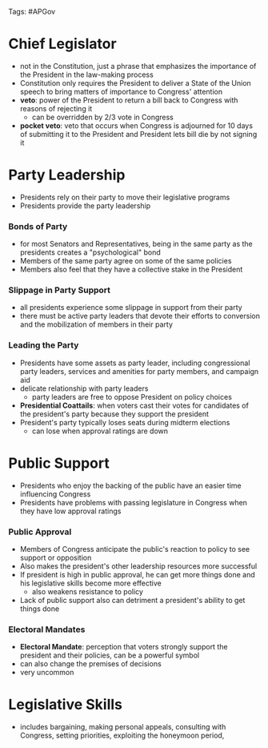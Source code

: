 Tags: #APGov 

# Chief Legislator
- not in the Constitution, just a phrase that emphasizes the importance of the President in the law-making process
- Constitution only requires the President to deliver a State of the Union speech to bring matters of importance to Congress' attention
- **veto**: power of the President to return a bill back to Congress with reasons of rejecting it
	- can be overridden by 2/3 vote in Congress
- **pocket veto**: veto that occurs when Congress is adjourned for 10 days of submitting it to the President and President lets bill die by not signing it

# Party Leadership
- Presidents rely on their party to move their legislative programs
- Presidents provide the party leadership
### Bonds of Party
- for most Senators and Representatives, being in the same party as the presidents creates a "psychological" bond
- Members of the same party agree on some of the same policies 
- Members also feel that they have a collective stake in the President
### Slippage in Party Support
- all presidents experience some slippage in support from their party
- there must be active party leaders that devote their efforts to conversion and the mobilization of members in their party
### Leading the Party
- Presidents have some assets as party leader, including congressional party leaders, services and amenities for party members, and campaign aid
- delicate relationship with party leaders
	- party leaders are free to oppose President on policy choices
- **Presidential Coattails**: when voters cast their votes for candidates of the president's party because they support the president
- President's party typically loses seats during midterm elections
	- can lose when approval ratings are down

# Public Support
- Presidents who enjoy the backing of the public have an easier time influencing Congress
- Presidents have problems with passing legislature in Congress when they have low approval ratings
### Public Approval
- Members of Congress anticipate the public's reaction to policy to see support or opposition
- Also makes the president's other leadership resources more successful
- If president is high in public approval, he can get more things done and his legislative skills become more effective
	- also weakens resistance to policy
- Lack of public support also can detriment a president's ability to get things done

### Electoral Mandates
- **Electoral Mandate**:  perception that voters strongly support the president and their policies, can be a powerful symbol
- can also change the premises of decisions
- very uncommon

# Legislative Skills
- includes bargaining, making personal appeals, consulting with Congress, setting priorities, exploiting the honeymoon period,